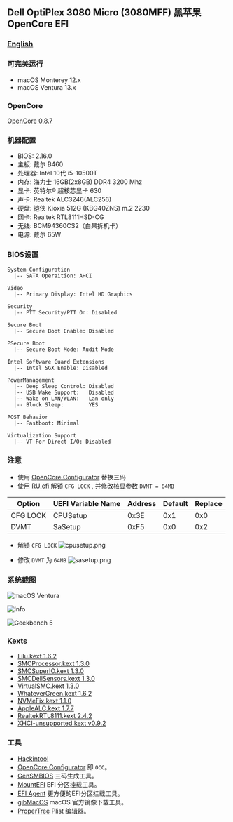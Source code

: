 
## Dell OptiPlex 3080 Micro (3080MFF) 黑苹果 OpenCore EFI


### [English](README.md)


### 可完美运行

- macOS Monterey 12.x
- macOS Ventura 13.x


### OpenCore

[OpenCore 0.8.7](https://github.com/acidanthera/OpenCorePkg)


### 机器配置

- BIOS: 2.16.0
- 主板: 戴尔 B460
- 处理器: Intel 10代 i5-10500T
- 内存: 海力士 16GB(2x8GB) DDR4 3200 Mhz
- 显卡: 英特尔® 超核芯显卡 630
- 声卡: Realtek ALC3246(ALC256)
- 硬盘: 铠侠 Kioxia 512G (KBG40ZNS) m.2 2230
- 网卡: Realtek RTL8111HSD-CG
- 无线: BCM94360CS2（白果拆机卡）
- 电源: 戴尔 65W


### BIOS设置

```
System Configuration
  |-- SATA Operaition: AHCI

Video
  |-- Primary Display: Intel HD Graphics

Security
  |-- PTT Security/PTT On: Disabled

Secure Boot
  |-- Secure Boot Enable: Disabled

PSecure Boot
  |-- Secure Boot Mode: Audit Mode

Intel Software Guard Extensions
  |-- Intel SGX Enable: Disabled

PowerManagement
  |-- Deep Sleep Control: Disabled
  |-- USB Wake Support:   Disabled
  |-- Wake on LAN/WLAN:   Lan only
  |-- Block Sleep:        YES

POST Behavior
  |-- Fastboot: Minimal

Virtualization Support
  |-- VT For Direct I/O: Disabled
```



### 注意

- 使用 [OpenCore Configurator](https://mackie100projects.altervista.org/opencore-configurator/) 替换三码
- 使用 [RU.efi](RU.efi) 解锁 `CFG LOCK` , 并修改核显参数 `DVMT = 64MB`

Option   | UEFI Variable Name | Address | Default | Replace
---------|--------------------|---------|---------|---------
CFG LOCK | CPUSetup           | 0x3E    | 0x1     | 0x0
DVMT     | SaSetup            | 0xF5    | 0x0     | 0x2

- 解锁 `CFG LOCK`
![cpusetup.png](Screenshot/cpusetup.png)

- 修改 `DVMT` 为 `64MB`
![sasetup.png](Screenshot/sasetup.png)


### 系统截图

![macOS Ventura](Screenshot/about.png)

![Info](Screenshot/info.png)

![Geekbench 5](Screenshot/geekbench5.png)


### Kexts

- [Lilu.kext 1.6.2](https://github.com/acidanthera/Lilu)
- [SMCProcessor.kext 1.3.0](https://github.com/acidanthera/VirtualSMC)
- [SMCSuperIO.kext 1.3.0](https://github.com/acidanthera/VirtualSMC)
- [SMCDellSensors.kext 1.3.0](https://github.com/acidanthera/VirtualSMC)
- [VirtualSMC.kext 1.3.0](https://github.com/acidanthera/VirtualSMC)
- [WhateverGreen.kext 1.6.2](https://github.com/acidanthera/WhateverGreen)
- [NVMeFix.kext 1.1.0](https://github.com/acidanthera/NVMeFix)
- [AppleALC.kext 1.7.7](https://github.com/acidanthera/AppleALC)
- [RealtekRTL8111.kext 2.4.2](https://github.com/Mieze/RTL8111_driver_for_OS_X)
- [XHCI-unsupported.kext v0.9.2](https://github.com/hackintosh-efi/XHCI-unsupported)


### 工具

- [Hackintool](https://github.com/headkaze/Hackintool) 
- [OpenCore Configurator](https://mackie100projects.altervista.org/opencore-configurator/) 即 `OCC`。
- [GenSMBIOS](https://github.com/corpnewt/GenSMBIOS) 三码生成工具。
- [MountEFI](https://github.com/corpnewt/MountEFI) EFI 分区挂载工具。
- [EFI Agent](https://github.com/headkaze/EFI-Agent) 更方便的EFI分区挂载工具。
- [gibMacOS](https://github.com/corpnewt/gibMacOS) macOS 官方镜像下载工具。
- [ProperTree](https://github.com/corpnewt/ProperTree) Plist 编辑器。
